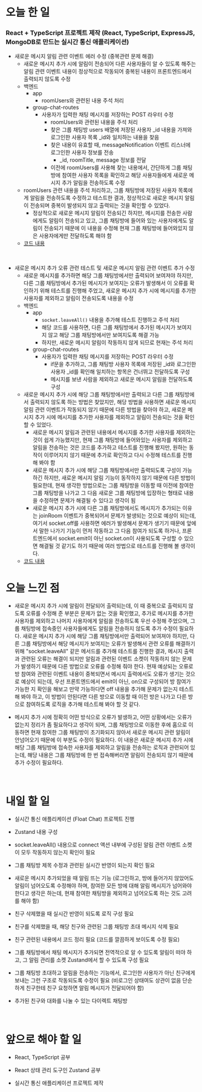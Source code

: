 # 오늘 한 일

### React + TypeScript 프로젝트 제작 (React, TypeScript, ExpressJS, MongoDB로 만드는 실시간 통신 애플리케이션)

- 새로운 메시지 알림 관련 이벤트 에러 수정 (중복관련 문제 해결)
  - 새로운 메시지 추가 시에 알림이 전송되어 다른 사용자들이 알 수 있도록 해주는 알림 관련 이벤트 내용이 정상적으로 작동되어 중복된 내용이 프론트엔드에서 출력되지 않도록 수정
  - 백엔드
    - app
      - roomUsers와 관련된 내용 주석 처리
    - group-chat-routes
      - 사용자가 입력한 채팅 메시지를 저장하는 POST 라우터 수정
        - roomUsers와 관련된 내용을 주석 처리
        - 찾은 그룹 채팅방 users 배열에 저장된 사용자 \_id 내용을 가져와 로그인한 사용자 목록 \_id와 일치하는 내용을 찾음
        - 찾은 내용이 유효할 때, messageNotification 이벤트 리스너에 로그인한 사용자 정보를 전송
          - \_id, roomTitle, message 정보를 전달
        - 이전에 roomUsers를 사용해 찾는 내용에서, 간단하게 그룹 채팅방에 참여한 사용자 목록을 확인하고 해당 사용자들에게 새로운 메시지 추가 알림을 전송하도록 수정
  - roomUsers 관련 내용을 주석 처리하고, 그룹 채팅방에 저장된 사용자 목록에게 알림을 전송하도록 수정하고 테스트한 결과, 정상적으로 새로운 메시지 알림이 전송되며 중복이 발생되지 않고 출력되는 것을 확인할 수 있었다.
    - 정상적으로 새로운 메시지 알림이 전송되긴 하지만, 메시지를 전송한 사람에게도 알림이 전송되고 있고, 그룹 채팅방에 들어와 있는 사용자에게도 알림이 전송되기 때문에 이 내용을 수정해 현재 그룹 채팅방에 들어와있지 않은 사용자에게만 전달하도록 해야 함
  - [코드 내용](https://github.com/jeongsangtae/float-chat/commit/fb83a87b2de3f9b75e083bb3553b050614749615)

<br />

- 새로운 메시지 추가 오류 관련 테스트 및 새로운 메시지 알림 관련 이벤트 추가 수정
  - 새로운 메시지를 추가하면 해당 그룹 채팅방에서만 출력되어 보여져야 하지만, 다른 그룹 채팅방에서 추가된 메시지가 보여지는 오류가 발생해서 이 오류를 확인하기 위해 테스트를 진행해 주었고, 새로운 메시지 추가 시에 메시지를 추가한 사용자를 제외하고 알림이 전송되도록 내용을 수정
  - 백엔드
    - app
      - `socket.leaveAll()` 내용을 추가해 테스트 진행하고 주석 처리
      - 해당 코드를 사용하면, 다른 그룹 채팅방에서 추가된 메시지가 보여지지 않고 해당 그룹 채팅방에서만 보여지도록 해결 가능
      - 하지만, 새로운 메시지 알림이 작동하지 않게 되므로 현재는 주석 처리
    - group-chat-routes
      - 사용자가 입력한 채팅 메시지를 저장하는 POST 라우터 수정
        - if문을 추가하고, 그룹 채팅방 사용자 목록에 저장된 \_id와 로그인한 사용자 \_id를 확인해 일치하는 항목은 건너뛰고 전달하도록 구성
        - 메시지를 보낸 사람을 제외하고 새로운 메시지 알림을 전달하도록 구성
  - 새로운 메시지 추가 시에 해당 그룹 채팅방에서만 출력되고 다른 그룹 채팅방에서 출력되지 않도록 하는 방법은 찾았지만, 해당 방법을 사용하면 새로운 메시지 알림 관련 이벤트가 작동되지 않기 때문에 다른 방법을 찾아야 하고, 새로운 메시지 추가 시에 메시지를 추가한 사용자를 제외하고 알림이 전송되는 것을 확인할 수 있었다.
    - 새로운 메시지 알림과 관련된 내용에서 메시지를 추가한 사용자를 제외하는 것이 쉽게 가능했지만, 현재 그룹 채팅방에 들어와있는 사용자를 제외하고 알림을 전송하는 것은 코드를 추가하고 테스트를 진행해 봤지만, 원하는 동작이 이루어지지 않기 때문에 추가로 확인하고 다시 수정해 테스트를 진행해 봐야 함
    - 새로운 메시지 추가 시에 해당 그룹 채팅방에서만 출력되도록 구성이 가능하긴 하지만, 새로운 메시지 알림 기능이 동작하지 않기 때문에 다른 방법이 필요한데, 현재 생각한 방법으로는 그룹 채팅방을 이동할 때 이전에 참여한 그룹 채팅방을 나가고 그 다음 새로운 그룹 채팅방에 입장하는 형태로 내용을 수정하면 문제가 해결될 수 있다고 생각이 됨
    - 새로운 메시지 추가 시에 다른 그룹 채팅방에서도 메시지가 추가되는 이유는 joinRoom 이벤트가 중복되어서 문제가 발생되는 것으로 예상이 되는데, 여기서 socket.off를 사용하면 에러가 발생해서 문제가 생기기 때문에 앞에서 말한 나가기 기능이 먼저 작동하고 그 다음 참여가 되도록 하거나, 프론트엔드에서 socket.emit이 아닌 socket.on이 사용되도록 구성할 수 있으면 해결될 것 같기도 하기 때문에 여러 방법으로 테스트를 진행해 볼 생각이다.
  - [코드 내용](https://github.com/jeongsangtae/float-chat/commit/40face166602fb3e7f66b4c5a2a627a8f7d9a0ca)

# 오늘 느낀 점

- 새로운 메시지 추가 시에 알림이 전달되어 출력되는데, 이 때 중복으로 출력되지 않도록 오류를 수정해 준 부분은 문제가 없는 것을 확인했고, 추가로 메시지를 추가한 사용자를 제외하고 나머지 사용자에게 알림을 전송하도록 우선 수정해 주었으며, 그룹 채팅방에 접속중인 사용자들에게도 알림을 전송하지 않도록 추가 수정이 필요하다. 새로운 메시지 추가 시에 해당 그룹 채팅방에서만 출력되어 보여져야 하지만, 다른 그룹 채팅방에서 해당 메시지가 보여지는 오류가 발생해서 관련 오류를 해결하기 위해 "socket.leaveAll" 같은 메서드를 추가해 테스트를 진행한 결과, 메시지 출력과 관련된 오류는 해결이 되지만 알림과 관련된 이벤트 소켓이 작동하지 않는 문제가 발생하기 때문에 다른 방법으로 오류를 수정해 줘야 한다. 현재 예상되는 오류로 방 참여와 관련된 이벤트 내용이 중복되면서 메시지 출력에서도 오류가 생기는 것으로 예상이 되는데, 우선 프론트엔드에서 emit이 아닌, on으로 구성되어 방 참여가 가능한 지 확인을 해보고 만약 가능하다면 off 내용을 추가해 문제가 없는지 테스트해 봐야 하고, 이 방법이 안된다면 다른 방으로 이동할 때 이전 방은 나가고 다른 방으로 참여하도록 로직을 추가해 테스트해 봐야 할 것 같다.

- 메시지 추가 시에 정확히 어떤 방식으로 오류가 발생하고, 어떤 상황에서는 오류가 없는지 정리가 좀 필요하다고 생각이 되며, 그룹 채팅방으로 이동한 후에 홈으로 이동하면 현재 참여한 그룹 채팅방이 초기화되지 않아서 새로운 메시지 관련 알림이 안넘어오기 때문에 이 부분도 수정이 필요하다. 이 내용은 새로운 메시지 추가 시에 해당 그룹 채팅방에 접속한 사용자를 제외하고 알림을 전송하는 로직과 관련되어 있는데, 해당 내용은 그룹 채팅방에 한 번 접속해버리면 알림이 전송되지 않기 때문에 추가 수정이 필요하다.

<br />

# 내일 할 일

- 실시간 통신 애플리케이션 (Float Chat) 프로젝트 진행

- Zustand 내용 구성

- socket.leaveAll() 내용으로 connect 액션 내부에 구성된 알림 관련 이벤트 소켓이 모두 작동하지 않는지 확인이 필요

- 그룹 채팅방 제목 수정과 관련된 실시간 반영이 되는지 확인 필요

- 새로운 메시지 추가되었을 때 알림 뜨는 기능 (로그인하고, 방에 들어가지 않았어도 알림이 넘어오도록 수정해야 하며, 참여한 모든 방에 대해 알림 메시지가 넘어와야 한다고 생각은 하는데, 현재 참여한 채팅방을 제외하고 넘어오도록 하는 것도 고려를 해야 함)

- 친구 삭제했을 때 실시간 반영이 되도록 로직 구성 필요

- 친구를 삭제했을 때, 해당 친구와 관련된 그룹 채팅방 초대 메시지 삭제 필요

- 친구 관련된 내용에서 코드 정리 필요 (코드를 깔끔하게 보이도록 수정 필요)

- 그룹 채팅방에서 채팅 메시지가 추가되면 전역적으로 알 수 있도록 알림이 떠야 하고, 그 알림 관리를 소켓 Zustand에서 할 수 있도록 구성 필요

- 그룹 채팅방 초대하고 알림을 전송하는 기능에서, 로그인한 사용자가 아닌 친구에게 보내는 그런 구조로 작동되도록 수정이 필요 (비로그인 상태여도 상관이 없음 단순하게 친구한테 친구 요청하면 알림 메시지가 전달되어야 함)

- 추가된 친구와 대화를 나눌 수 있는 다이렉트 채팅방

<br />

# 앞으로 해야 할 일

- React, TypeScript 공부

- React 상태 관리 도구인 Zustand 공부

- 실시간 통신 애플리케이션 프로젝트 제작
